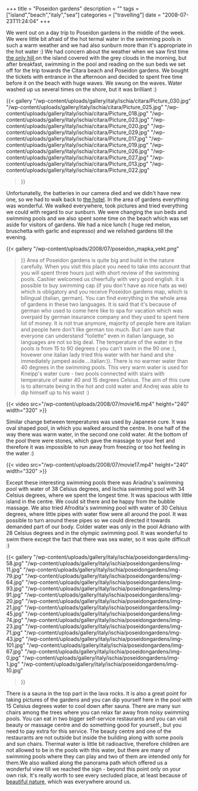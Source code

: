 +++
title = "Poseidon gardens"
description = ""
tags = ["island","beach","italy","sea"]
categories = ["travelling"]
date = "2008-07-23T11:24:04"
+++

We went out on a day trip to Poseidon gardens in the middle of the week. We were little bit afraid
of the hot termal water in the swimming pools in such a warm weather and we had also sunburn more
than it's appropriate in the hot water :) We had concern about the weather when we saw first time <a title="Trips through the Ischia"
href="http://www.ajka-andrej.com/2008/07/23/trips-through-the-ischia/">the only hill </a>on the
island covered with the grey clouds in the morning, but after breakfast, swimming in the pool and
reading on the sun beds we set off for the trip towards the Citara beach and Poseidon gardens. We
bought the tickets with entrance in the afternoon and decided to spent free time before it on the
beach with huge waves. We swung on the waves. Water washed up us several times on the shore, but it
was brilliant :)

{{< gallery
    "/wp-content/uploads/gallery/italy/ischia/citara/Picture_030.jpg"
    "/wp-content/uploads/gallery/italy/ischia/citara/Picture_025.jpg"
    "/wp-content/uploads/gallery/italy/ischia/citara/Picture_018.jpg"
    "/wp-content/uploads/gallery/italy/ischia/citara/Picture_023.jpg"
    "/wp-content/uploads/gallery/italy/ischia/citara/Picture_020.jpg"
    "/wp-content/uploads/gallery/italy/ischia/citara/Picture_029.jpg"
    "/wp-content/uploads/gallery/italy/ischia/citara/Picture_017.jpg"
    "/wp-content/uploads/gallery/italy/ischia/citara/Picture_019.jpg"
    "/wp-content/uploads/gallery/italy/ischia/citara/Picture_026.jpg"
    "/wp-content/uploads/gallery/italy/ischia/citara/Picture_027.jpg"
    "/wp-content/uploads/gallery/italy/ischia/citara/Picture_013.jpg"
    "/wp-content/uploads/gallery/italy/ischia/citara/Picture_022.jpg"
>}}

Unfortunatelly, the batteries in our camera died and we didn't have new one, so we had to walk back
to <a title="Hotel Corona***" href="http://www.ajka-andrej.com/2008/06/30/hotel-corona/">the
hotel</a>. In the area of gardens everything was wonderful. We walked everywhere, took pictures and
tried everything we could with regard to our sunburn. We were changing the sun beds and swimming
pools and we also spent some time on the beach which was set aside for visitors of gardens. We had
a nice lunch ( huge red melon, bruschetta with garlic and espresso) and we relished gardens till
the evening.

{{< gallery
    "/wp-content/uploads/2008/07/poseidon_mapka_vekt.png"
>}}
Area of Poseidon gardens is quite big and build in the nature carefully. When you visit this place
you need to take into account that you will spent three hours just with short review of the
swimming pools. Cashier welcomed us cheerfully with very good english. It is possible to buy
swimming cap (if you don't have as nice hats as we) which is obligatory and you receive Poseidon
gardens map, which is bilingual (italian, german). You can find everything in the whole area of
gardens in these two languages. It is said that it's because of german who used to come here like
to spa for vacation which was overpaid by german insurance company and they used to spent here lot
of money. It is not true anymore, majority of people here are italian and people here don't like
german too much. But I am sure that everyone can understand "toilette" even in italian language, so
languages are not so big deal. The temperature of the water in the pools is from 15 to 90 degrees (
you can't swim in the 90 one :), hovewer one italian lady tried this water with her hand and she
immediately jumped aside....italian:)). There is no warmer water than 40 degrees in the swimming
pools. This very warm water is used for Kneipp's water cure - two pools connected with stairs with
temperature of water 40 and 15 degrees Celsius. The aim of this cure is to alternate being in the
hot and cold water and Andrej was able to dip himself up to his waist :)


{{< video src="/wp-content/uploads/2008/07/movie16.mp4" height="240" width="320" >}}



Similar change between temperatures was used by Japanese cure. It was oval shaped pool, in which you
walked around the centre. In one half of the way there was warm water, in the second one cold
water. At the bottom of the pool there were stones, which gave the massage to your feet and
therefore it was impossible to run away from freezing or too hot feeling in the water :)

{{< video src="/wp-content/uploads/2008/07/movie17.mp4" height="240" width="320" >}}


Except these interesting swimming pools there was Ariadna's swiimming pool with water of 38 Celsius
degrees, and Ischia swimming pool with 34 Celsius degrees, where we spent the longest time. It was
spacious with little island in the centre. We could sit there and be happy from the bubble massage.
We also tried Afrodita's swimming pool with water of 30 Celsius degrees, where little pipes with
water flow were all around the pool. It was possible to turn around these pipes so we could
directed it towards demanded part of our body. Colder water was only in the pool Adriano with 28
Celsius degrees and in the olympic swimming pool. It was wonderful to swim there except the fact
that there was sea water, so it was quite difficult :)

{{< gallery
    "/wp-content/uploads/gallery/italy/ischia/poseidongardens/img-58.jpg"
    "/wp-content/uploads/gallery/italy/ischia/poseidongardens/img-11.jpg"
    "/wp-content/uploads/gallery/italy/ischia/poseidongardens/img-79.jpg"
    "/wp-content/uploads/gallery/italy/ischia/poseidongardens/img-64.jpg"
    "/wp-content/uploads/gallery/italy/ischia/poseidongardens/img-93.jpg"
    "/wp-content/uploads/gallery/italy/ischia/poseidongardens/img-91.jpg"
    "/wp-content/uploads/gallery/italy/ischia/poseidongardens/img-20.jpg"
    "/wp-content/uploads/gallery/italy/ischia/poseidongardens/img-21.jpg"
    "/wp-content/uploads/gallery/italy/ischia/poseidongardens/img-45.jpg"
    "/wp-content/uploads/gallery/italy/ischia/poseidongardens/img-74.jpg"
    "/wp-content/uploads/gallery/italy/ischia/poseidongardens/img-23.jpg"
    "/wp-content/uploads/gallery/italy/ischia/poseidongardens/img-71.jpg"
    "/wp-content/uploads/gallery/italy/ischia/poseidongardens/img-43.jpg"
    "/wp-content/uploads/gallery/italy/ischia/poseidongardens/img-101.jpg"
    "/wp-content/uploads/gallery/italy/ischia/poseidongardens/img-67.jpg"
    "/wp-content/uploads/gallery/italy/ischia/poseidongardens/img-0.jpg"
    "/wp-content/uploads/gallery/italy/ischia/poseidongardens/img-1.jpg"
    "/wp-content/uploads/gallery/italy/ischia/poseidongardens/img-10.jpg"
>}}

There is a sauna in the top part in the lava rocks. It is also a great point for taking pictures of
the gardens and you can dip yourself here in the pool with 15 Celsius degrees water to cool down
after sauna. There are many sun chairs among the trees where you can relax far away from noisy
swimming pools. You can eat in two bigger self-service restaurants and you can visit beauty or
massage centre and do something good for yourself., but you need to pay extra for this service. The
beauty centre and one of the restaurants are not outside but inside the building along with some
pools and sun chairs. Thermal water is little bit radioactive, therefore children are not allowed
to be in the pools with this water, but there are many of swimming pools where they can play and
two of them are intended only for them.We also walked along the panorama path which offered us a
wonderful view till we reached the sign - beyond this point only on your own risk. It's really
worth to see every secluded place, at least because of <a title="Evergreen island – Ischia"
href="http://www.ajka-andrej.com/2008/06/28/evergreen-island/">beautiful nature</a>, which was
everywhere around us.

